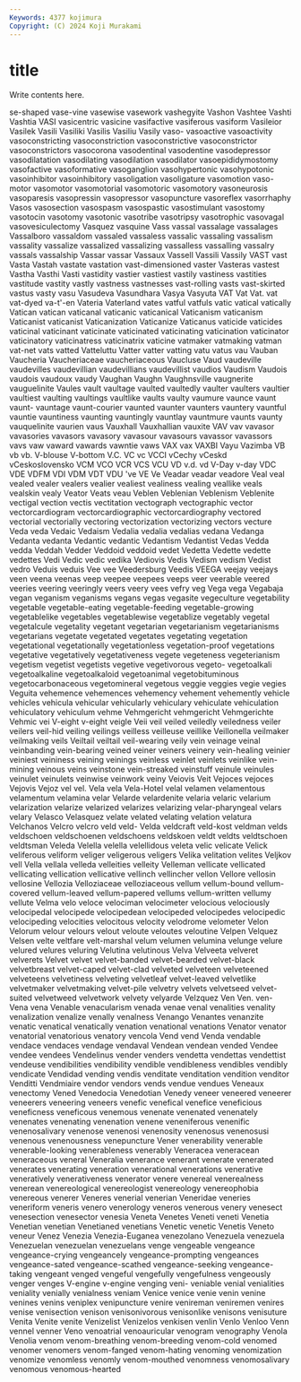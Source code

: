 ```yaml
---
Keywords: 4377 kojimura
Copyright: (C) 2024 Koji Murakami
---
```


# title

Write contents here.



se-shaped vase-vine vasewise vasework vashegyite Vashon Vashtee
Vashti Vashtia VASI vasicentric vasicine vasifactive vasiferous vasiform Vasileior Vasilek
Vasili Vasiliki Vasilis Vasiliu Vasily vaso- vasoactive vasoactivity vasoconstricting vasoconstriction
vasoconstrictive vasoconstrictor vasoconstrictors vasocorona vasodentinal vasodentine vasodepressor vasodilatation vasodilating vasodilation
vasodilator vasoepididymostomy vasofactive vasoformative vasoganglion vasohypertonic vasohypotonic vasoinhibitor vasoinhibitory vasoligation
vasoligature vasomotion vaso-motor vasomotor vasomotorial vasomotoric vasomotory vasoneurosis vasoparesis vasopressin
vasopressor vasopuncture vasoreflex vasorrhaphy Vasos vasosection vasospasm vasospastic vasostimulant vasostomy
vasotocin vasotomy vasotonic vasotribe vasotripsy vasotrophic vasovagal vasovesiculectomy Vasquez vasquine
Vass vassal vassalage vassalages Vassalboro vassaldom vassaled vassaless vassalic vassaling
vassalism vassality vassalize vassalized vassalizing vassalless vassalling vassalry vassals vassalship
Vassar vassar Vassaux Vassell Vassili Vassily VAST vast Vasta Vastah
vastate vastation vast-dimensioned vaster Vasteras vastest Vastha Vasthi Vasti vastidity
vastier vastiest vastily vastiness vastities vastitude vastity vastly vastness vastnesses
vast-rolling vasts vast-skirted vastus vasty vasu Vasudeva Vasundhara Vasya Vasyuta
VAT Vat Vat. vat vat-dyed va-t'-en Vateria Vaterland vates vatful
vatfuls vatic vatical vatically Vatican vatican vaticanal vaticanic vaticanical Vaticanism
vaticanism Vaticanist vaticanist Vaticanization Vaticanize Vaticanus vaticide vaticides vaticinal vaticinant
vaticinate vaticinated vaticinating vaticination vaticinator vaticinatory vaticinatress vaticinatrix vaticine vatmaker
vatmaking vatman vat-net vats vatted Vatteluttu Vatter vatter vatting vatu
vatus vau Vauban Vaucheria Vaucheriaceae vaucheriaceous Vaucluse Vaud vaudeville vaudevilles
vaudevillian vaudevillians vaudevillist vaudios Vaudism Vaudois vaudois vaudoux vaudy Vaughan
Vaughn Vaughnsville vaugnerite vauguelinite Vaules vault vaultage vaulted vaultedly vaulter
vaulters vaultier vaultiest vaulting vaultings vaultlike vaults vaulty vaumure vaunce
vaunt vaunt- vauntage vaunt-courier vaunted vaunter vaunters vauntery vauntful vauntie
vauntiness vaunting vauntingly vauntlay vauntmure vaunts vaunty vauquelinite vaurien vaus
Vauxhall Vauxhallian vauxite VAV vav vavasor vavasories vavasors vavasory vavasour
vavasours vavassor vavassors vavs vaw vaward vawards vawntie vaws VAX
vax VAXBI Vayu Vazimba VB vb vb. V-blouse V-bottom V.C.
VC vc VCCI vCechy vCeskd vCeskoslovensko VCM VCO VCR VCS
VCU VD v.d. vd V-Day v-day VDC VDE VDFM VDI
VDM VDT VDU 've VE Ve Veadar veadar veadore Veal
veal vealed vealer vealers vealier vealiest vealiness vealing veallike veals
vealskin vealy Veator Veats veau Veblen Veblenian Veblenism Veblenite vectigal
vection vectis vectitation vectograph vectographic vector vectorcardiogram vectorcardiographic vectorcardiography vectored
vectorial vectorially vectoring vectorization vectorizing vectors vecture Veda veda Vedaic
Vedaism Vedalia vedalia vedalias vedana Vedanga Vedanta vedanta Vedantic vedantic
Vedantism Vedantist Vedas Vedda vedda Veddah Vedder Veddoid veddoid vedet
Vedetta Vedette vedette vedettes Vedi Vedic vedic vedika Vediovis Vedis
Vedism vedism Vedist vedro Veduis veduis Vee vee Veedersburg Veedis
VEEGA veejay veejays veen veena veenas veep veepee veepees veeps
veer veerable veered veeries veering veeringly veers veery vees vefry
veg Vega vega Vegabaja vegan veganism veganisms vegans vegas vegasite
vegeculture vegetability vegetable vegetable-eating vegetable-feeding vegetable-growing vegetablelike vegetables vegetablewise vegetablize
vegetably vegetal vegetalcule vegetality vegetant vegetarian vegetarianism vegetarianisms vegetarians vegetate
vegetated vegetates vegetating vegetation vegetational vegetationally vegetationless vegetation-proof vegetations vegetative
vegetatively vegetativeness vegete vegeteness vegeterianism vegetism vegetist vegetists vegetive vegetivorous
vegeto- vegetoalkali vegetoalkaline vegetoalkaloid vegetoanimal vegetobituminous vegetocarbonaceous vegetomineral vegetous veggie
veggies vegie vegies Veguita vehemence vehemences vehemency vehement vehemently vehicle
vehicles vehicula vehicular vehicularly vehiculary vehiculate vehiculation vehiculatory vehiculum vehme
Vehmgericht vehmgericht Vehmgerichte Vehmic vei V-eight v-eight veigle Veii veil
veiled veiledly veiledness veiler veilers veil-hid veiling veilings veilless veilleuse
veillike Veillonella veilmaker veilmaking veils Veiltail veiltail veil-wearing veily vein
veinage veinal veinbanding vein-bearing veined veiner veiners veinery vein-healing veinier
veiniest veininess veining veinings veinless veinlet veinlets veinlike vein-mining veinous
veins veinstone vein-streaked veinstuff veinule veinules veinulet veinulets veinwise veinwork
veiny Veiovis Veit Vejoces vejoces Vejovis Vejoz vel vel. Vela
vela Vela-Hotel velal velamen velamentous velamentum velamina velar Velarde velardenite
velaria velaric velarium velarization velarize velarized velarizes velarizing velar-pharyngeal velars
velary Velasco Velasquez velate velated velating velation velatura Velchanos Velcro
velcro veld veld- Velda veldcraft veld-kost veldman velds veldschoen veldschoenen
veldschoens veldskoen veldt veldts veldtschoen veldtsman Veleda Velella velella velellidous
veleta velic velicate Velick veliferous veliform veliger veligerous veligers Velika
velitation velites Veljkov vell Vella vellala velleda velleities velleity Velleman
vellicate vellicated vellicating vellication vellicative vellinch vellincher vellon Vellore vellosin
vellosine Vellozia Velloziaceae velloziaceous vellum vellum-bound vellum-covered vellum-leaved vellum-papered vellums
vellum-written vellumy vellute Velma velo veloce velociman velocimeter velocious velociously
velocipedal velocipede velocipedean velocipeded velocipedes velocipedic velocipeding velocities velocitous velocity
velodrome velometer Velon Velorum velour velours velout veloute veloutes veloutine
Velpen Velquez Velsen velte veltfare velt-marshal velum velumen velumina velunge
velure velured velures veluring Velutina velutinous Velva Velveeta velveret velverets
Velvet velvet velvet-banded velvet-bearded velvet-black velvetbreast velvet-caped velvet-clad velveted velveteen
velveteened velveteens velvetiness velveting velvetleaf velvet-leaved velvetlike velvetmaker velvetmaking velvet-pile
velvetry velvets velvetseed velvet-suited velvetweed velvetwork velvety velyarde Velzquez Ven
Ven. ven- Vena vena Venable venacularism venada venae venal venalities
venality venalization venalize venally venalness Venango Venantes venanzite venatic venatical
venatically venation venational venations Venator venator venatorial venatorious venatory vencola
Vend vend Venda vendable vendace vendaces vendage vendaval Vendean vendean
vended Vendee vendee vendees Vendelinus vender venders vendetta vendettas vendettist
vendeuse vendibilities vendibility vendible vendibleness vendibles vendibly vendicate Vendidad vending
vendis venditate venditation vendition venditor Venditti Vendmiaire vendor vendors vends
vendue vendues Veneaux venectomy Vened Venedocia Venedotian Venedy veneer veneered
veneerer veneerers veneering veneers venefic venefical venefice veneficious veneficness veneficous
venemous venenate venenated venenately venenates venenating venenation venene veneniferous venenific
venenosalivary venenose venenosi venenosity venenosus venenosusi venenous venenousness venepuncture Vener
venerability venerable venerable-looking venerableness venerably Veneracea veneracean veneraceous veneral Veneralia
venerance venerant venerate venerated venerates venerating veneration venerational venerations venerative
veneratively venerativeness venerator venere venereal venerealness venerean venereological venereologist venereology
venereophobia venereous venerer Veneres venerial venerian Veneridae veneries veneriform veneris
venero venerology veneros venerous venery venesect venesection venesector venesia Veneta
Venetes Veneti veneti Venetia Venetian venetian Venetianed venetians Venetic venetic
Venetis Veneto veneur Venez Venezia Venezia-Euganea venezolano Venezuela venezuela Venezuelan
venezuelan venezuelans venge vengeable vengeance vengeance-crying vengeancely vengeance-prompting vengeances vengeance-sated
vengeance-scathed vengeance-seeking vengeance-taking vengeant venged vengeful vengefully vengefulness vengeously venger
venges V-engine v-engine venging veni- veniable venial venialities veniality venially
venialness veniam Venice venice venie venin venine venines venins veniplex
venipuncture venire venireman veniremen venires venise venisection venison venisonivorous venisonlike
venisons venisuture Venita Venite venite Venizelist Venizelos venkisen venlin Venlo
Venloo Venn vennel venner Veno venoatrial venoauricular venogram venography Venola
Venolia venom venom-breathing venom-breeding venom-cold venomed venomer venomers venom-fanged venom-hating
venoming venomization venomize venomless venomly venom-mouthed venomness venomosalivary venomous venomous-hearted
